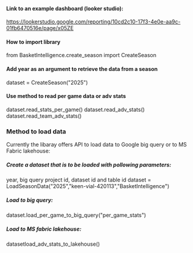 #### Link to an example dashboard (looker studio):
https://lookerstudio.google.com/reporting/10cd2c10-17f3-4e0e-aa9c-01fb6470516e/page/x05ZE

#### How to import library
from BasketIntelligence.create_season import CreateSeason

#### Add year as an argument to retrieve the data from a season
dataset = CreateSeason("2025")
#### Use method to read per game data or adv stats
dataset.read_stats_per_game()
dataset.read_adv_stats()
dataset.read_team_adv_stats()

 ### Method to load data
 Currently the libaray offers API to load data to Google big query or to MS Fabric lakehouse:
 ##### Create a dataset that is to be loaded with pollowing parameters:
 year, big query project id, dataset id and table id
 dataset = LoadSeasonData("2025","keen-vial-420113","BasketIntelligence")
 ##### Load to big query:
 dataset.load_per_game_to_big_query("per_game_stats")
 ##### Load to MS fabric lakehouse:
 datasetload_adv_stats_to_lakehouse()
